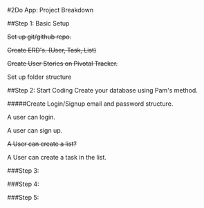 #2Do App: Project Breakdown

##Step 1: Basic Setup

~~Set up git/github repo.~~

~~Create ERD's. (User, Task, List)~~

~~Create User Stories on Pivotal Tracker.~~

Set up folder structure

##Step 2: Start Coding
Create your database using Pam's method.

#####Create Login/Signup email and password structure.

A user can login.

A user can sign up.

~~A User can create a list?~~

A User can create a task in the list.


###Step 3:

###Step 4:

###Step 5:


